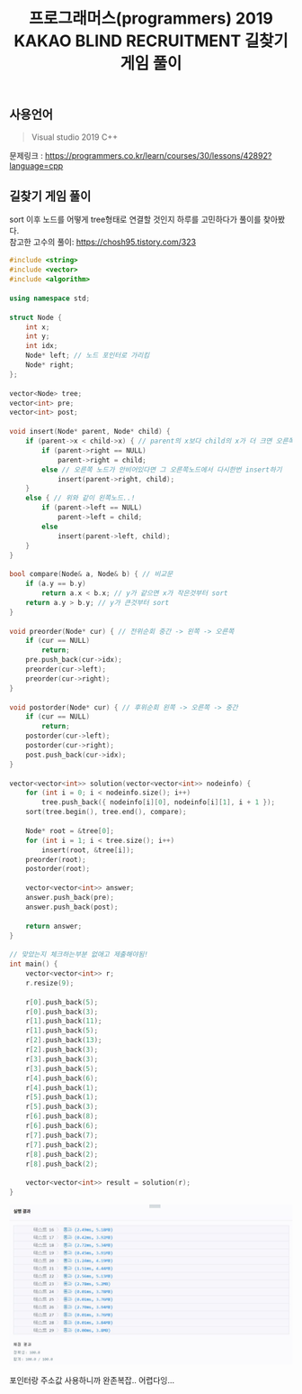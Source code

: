 ﻿---
title: "프로그래머스(programmers) 2019 KAKAO BLIND RECRUITMENT 길찾기 게임 풀이"
categories: Algorithm
comments: true
---

## 사용언어
 > Visual studio 2019 C++  

문제링크 : <https://programmers.co.kr/learn/courses/30/lessons/42892?language=cpp>

## 길찾기 게임 풀이
sort 이후 노드를 어떻게 tree형태로 연결할 것인지 하루를 고민하다가 풀이를 찾아봤다.  
참고한 고수의 풀이: <https://chosh95.tistory.com/323>  

```c++
#include <string>
#include <vector>
#include <algorithm>

using namespace std;

struct Node {
	int x;
	int y;
	int idx;
	Node* left; // 노드 포인터로 가리킴
	Node* right;
};

vector<Node> tree;
vector<int> pre;
vector<int> post;

void insert(Node* parent, Node* child) {
	if (parent->x < child->x) { // parent의 x보다 child의 x가 더 크면 오른쪽 노드에 위치
		if (parent->right == NULL) 
			parent->right = child;
		else // 오른쪽 노드가 안비어있다면 그 오른쪽노드에서 다시한번 insert하기
			insert(parent->right, child);
	}
	else { // 위와 같이 왼쪽노드..!
		if (parent->left == NULL)
			parent->left = child;
		else
			insert(parent->left, child);
	}
}

bool compare(Node& a, Node& b) { // 비교문
	if (a.y == b.y)
		return a.x < b.x; // y가 같으면 x가 작은것부터 sort
	return a.y > b.y; // y가 큰것부터 sort
}

void preorder(Node* cur) { // 전위순회 중간 -> 왼쪽 -> 오른쪽
	if (cur == NULL)
		return;
	pre.push_back(cur->idx);  
	preorder(cur->left);
	preorder(cur->right);
}

void postorder(Node* cur) { // 후위순회 왼쪽 -> 오른쪽 -> 중간
	if (cur == NULL)
		return;
	postorder(cur->left);
	postorder(cur->right);
	post.push_back(cur->idx);
}

vector<vector<int>> solution(vector<vector<int>> nodeinfo) {
	for (int i = 0; i < nodeinfo.size(); i++)
		tree.push_back({ nodeinfo[i][0], nodeinfo[i][1], i + 1 });
	sort(tree.begin(), tree.end(), compare);
	
	Node* root = &tree[0];
	for (int i = 1; i < tree.size(); i++)
		insert(root, &tree[i]);
	preorder(root);
	postorder(root);

	vector<vector<int>> answer;
	answer.push_back(pre);
	answer.push_back(post);

	return answer;
}

// 맞았는지 체크하는부분 없애고 제출해야됨!
int main() {
	vector<vector<int>> r;
	r.resize(9);

	r[0].push_back(5);
	r[0].push_back(3);
	r[1].push_back(11);
	r[1].push_back(5);
	r[2].push_back(13);
	r[2].push_back(3);
	r[3].push_back(3);
	r[3].push_back(5);
	r[4].push_back(6);
	r[4].push_back(1);
	r[5].push_back(1);
	r[5].push_back(3);
	r[6].push_back(8);
	r[6].push_back(6);
	r[7].push_back(7);
	r[7].push_back(2);
	r[8].push_back(2);
	r[8].push_back(2);

	vector<vector<int>> result = solution(r);
}
```

![show](../../../assets/ROADSUCCESS.JPG)

포인터랑 주소값 사용하니까 완존복잡.. 어렵다잉...